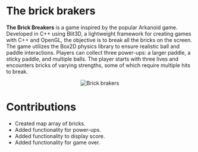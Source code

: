 # The brick brakers
**The Brick Breakers** is a game inspired by the popular Arkanoid game. Developed in C++ using Blit3D, a lightweight framework for creating games with C++ and OpenGL, the objective is to break all the bricks on the screen. The game utilizes the Box2D physics library to ensure realistic ball and paddle interactions. Players can collect three power-ups: a larger paddle, a sticky paddle, and multiple balls. The player starts with three lives and encounters bricks of varying strengths, some of which require multiple hits to break.

<p align="center">
     <img src="https://github.com/rosibeluseda/The-brick-brakers/assets/145386489/7da07f55-ff0a-4008-b723-81fa8f802d74" alt="Brick brakers">
</p>

# Contributions
* Created map array of bricks.
* Added functionality for power-ups.
* Added functionality to display score.
* Added functionality for game over.
